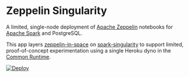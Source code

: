 # Zeppelin Singularity

A limited, single-node deployment of [Apache Zeppelin](http://zeppelin.incubator.apache.org) notebooks for [Apache Spark](http://spark.apache.org/) and PostgreSQL.

This app layers [zeppelin-in-space](https://github.com/heroku/zeppelin-in-space) on [spark-singularity](https://github.com/heroku/spark-singularity) to support limited, proof-of-concept experimentation using a single Heroku dyno in the [Common Runtime](https://devcenter.heroku.com/articles/dyno-runtime#common-runtime).

[![Deploy](https://www.herokucdn.com/deploy/button.svg)](https://heroku.com/deploy?template=https://github.com/heroku/zeppelin-singularity)
